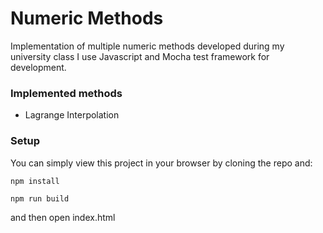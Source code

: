 # Numeric Methods
Implementation of multiple numeric methods developed during my university class
I use Javascript and Mocha test framework for development.


### Implemented methods

* Lagrange Interpolation


### Setup

You can simply view this project in your browser by cloning
the repo and:


`npm install`

`npm run build`

and then open index.html
